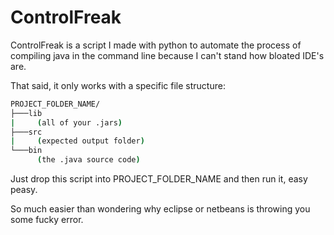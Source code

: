 # ControlFreak
ControlFreak is a script I made with python to automate the process of compiling java in the command line because I can't stand how bloated IDE's are.

That said, it only works with a specific file structure:
```bash
PROJECT_FOLDER_NAME/
├───lib
|     (all of your .jars)
├───src
|     (expected output folder)
└───bin
      (the .java source code)
```
Just drop this script into PROJECT_FOLDER_NAME and then run it, easy peasy.

So much easier than wondering why eclipse or netbeans is throwing you some fucky error.
